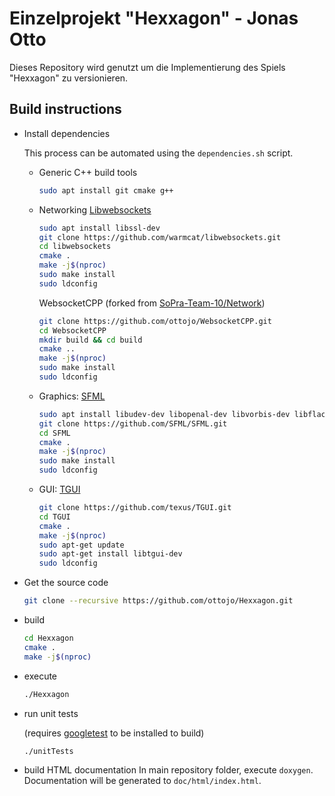 # Einzelprojekt "Hexxagon" - Jonas Otto

Dieses Repository wird genutzt um die Implementierung des Spiels "Hexxagon" zu versionieren.

## Build instructions
* Install dependencies
    
  This process can be automated using the `dependencies.sh` script.

  * Generic C++ build tools
    ```bash
    sudo apt install git cmake g++  
    ```
  * Networking
      [Libwebsockets](https://github.com/warmcat/libwebsockets)
      ```bash
      sudo apt install libssl-dev
      git clone https://github.com/warmcat/libwebsockets.git
      cd libwebsockets
      cmake .
      make -j$(nproc)
      sudo make install
      sudo ldconfig
      ```
      
      WebsocketCPP (forked from [SoPra-Team-10/Network](https://github.com/SoPra-Team-10/Network))
      ```bash
      git clone https://github.com/ottojo/WebsocketCPP.git
      cd WebsocketCPP
      mkdir build && cd build
      cmake ..
      make -j$(nproc)
      sudo make install
      sudo ldconfig
      ```
      
  * Graphics: [SFML](https://www.sfml-dev.org/)
      ```bash
      sudo apt install libudev-dev libopenal-dev libvorbis-dev libflac-dev libxrandr-dev libfreetype6-dev
      git clone https://github.com/SFML/SFML.git
      cd SFML
      cmake .
      make -j$(nproc)
      sudo make install
      sudo ldconfig
    
      ```
  
  * GUI: [TGUI](https://tgui.eu/)
      ```bash
      git clone https://github.com/texus/TGUI.git
      cd TGUI
      cmake .
      make -j$(nproc)
      sudo apt-get update
      sudo apt-get install libtgui-dev
      sudo ldconfig
      ```
  
* Get the source code
    ```bash
    git clone --recursive https://github.com/ottojo/Hexxagon.git
    ```
* build
    ```bash
    cd Hexxagon
    cmake .
    make -j$(nproc)
    ```
  
* execute
    ```bash
    ./Hexxagon
    ```

* run unit tests

    (requires [googletest](https://github.com/google/googletest) to be installed to build)
    ```bash
    ./unitTests
    ```
  
* build HTML documentation
    In main repository folder, execute `doxygen`. Documentation will be generated to `doc/html/index.html`.